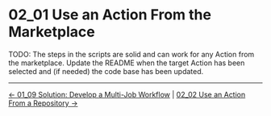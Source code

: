 # 02_01 Use an Action From the Marketplace

TODO: The steps in the scripts are solid and can work for any Action from the marketplace.  Update the README when the target Action has been selected and (if needed) the code base has been updated.

<!-- FooterStart -->
---
[← 01_09 Solution: Develop a Multi-Job Workflow](../../ch1_actions_and_workflows/01_09_solution_develop_a_multijob_workflow/README.md) | [02_02 Use an Action From a Repository →](../02_02_use_an_action_from_a_repository/README.md)
<!-- FooterEnd -->
